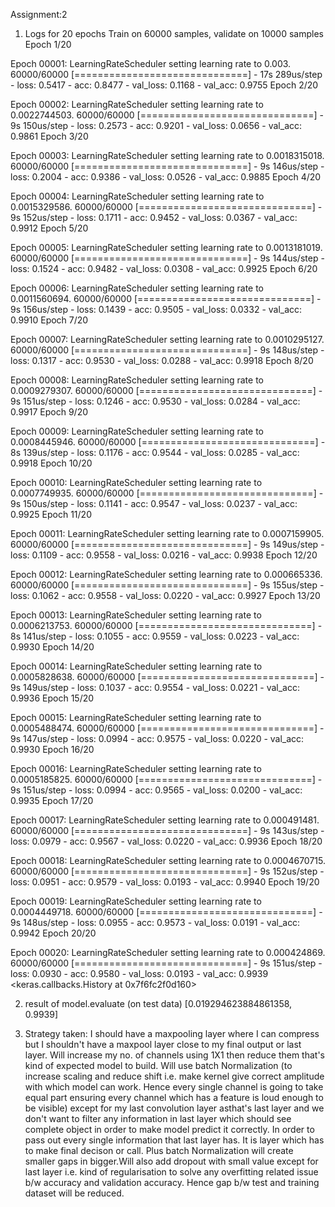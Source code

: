 Assignment:2

1. Logs for 20 epochs
Train on 60000 samples, validate on 10000 samples
Epoch 1/20

Epoch 00001: LearningRateScheduler setting learning rate to 0.003.
60000/60000 [==============================] - 17s 289us/step - loss: 0.5417 - acc: 0.8477 - val_loss: 0.1168 - val_acc: 0.9755
Epoch 2/20

Epoch 00002: LearningRateScheduler setting learning rate to 0.0022744503.
60000/60000 [==============================] - 9s 150us/step - loss: 0.2573 - acc: 0.9201 - val_loss: 0.0656 - val_acc: 0.9861
Epoch 3/20

Epoch 00003: LearningRateScheduler setting learning rate to 0.0018315018.
60000/60000 [==============================] - 9s 146us/step - loss: 0.2004 - acc: 0.9386 - val_loss: 0.0526 - val_acc: 0.9885
Epoch 4/20

Epoch 00004: LearningRateScheduler setting learning rate to 0.0015329586.
60000/60000 [==============================] - 9s 152us/step - loss: 0.1711 - acc: 0.9452 - val_loss: 0.0367 - val_acc: 0.9912
Epoch 5/20

Epoch 00005: LearningRateScheduler setting learning rate to 0.0013181019.
60000/60000 [==============================] - 9s 144us/step - loss: 0.1524 - acc: 0.9482 - val_loss: 0.0308 - val_acc: 0.9925
Epoch 6/20

Epoch 00006: LearningRateScheduler setting learning rate to 0.0011560694.
60000/60000 [==============================] - 9s 156us/step - loss: 0.1439 - acc: 0.9505 - val_loss: 0.0332 - val_acc: 0.9910
Epoch 7/20

Epoch 00007: LearningRateScheduler setting learning rate to 0.0010295127.
60000/60000 [==============================] - 9s 148us/step - loss: 0.1317 - acc: 0.9530 - val_loss: 0.0288 - val_acc: 0.9918
Epoch 8/20

Epoch 00008: LearningRateScheduler setting learning rate to 0.0009279307.
60000/60000 [==============================] - 9s 151us/step - loss: 0.1246 - acc: 0.9530 - val_loss: 0.0284 - val_acc: 0.9917
Epoch 9/20

Epoch 00009: LearningRateScheduler setting learning rate to 0.0008445946.
60000/60000 [==============================] - 8s 139us/step - loss: 0.1176 - acc: 0.9544 - val_loss: 0.0285 - val_acc: 0.9918
Epoch 10/20

Epoch 00010: LearningRateScheduler setting learning rate to 0.0007749935.
60000/60000 [==============================] - 9s 150us/step - loss: 0.1141 - acc: 0.9547 - val_loss: 0.0237 - val_acc: 0.9925
Epoch 11/20

Epoch 00011: LearningRateScheduler setting learning rate to 0.0007159905.
60000/60000 [==============================] - 9s 149us/step - loss: 0.1109 - acc: 0.9558 - val_loss: 0.0216 - val_acc: 0.9938
Epoch 12/20

Epoch 00012: LearningRateScheduler setting learning rate to 0.000665336.
60000/60000 [==============================] - 9s 155us/step - loss: 0.1062 - acc: 0.9558 - val_loss: 0.0220 - val_acc: 0.9927
Epoch 13/20

Epoch 00013: LearningRateScheduler setting learning rate to 0.0006213753.
60000/60000 [==============================] - 8s 141us/step - loss: 0.1055 - acc: 0.9559 - val_loss: 0.0223 - val_acc: 0.9930
Epoch 14/20

Epoch 00014: LearningRateScheduler setting learning rate to 0.0005828638.
60000/60000 [==============================] - 9s 149us/step - loss: 0.1037 - acc: 0.9554 - val_loss: 0.0221 - val_acc: 0.9936
Epoch 15/20

Epoch 00015: LearningRateScheduler setting learning rate to 0.0005488474.
60000/60000 [==============================] - 9s 147us/step - loss: 0.0994 - acc: 0.9575 - val_loss: 0.0220 - val_acc: 0.9930
Epoch 16/20

Epoch 00016: LearningRateScheduler setting learning rate to 0.0005185825.
60000/60000 [==============================] - 9s 151us/step - loss: 0.0994 - acc: 0.9565 - val_loss: 0.0200 - val_acc: 0.9935
Epoch 17/20

Epoch 00017: LearningRateScheduler setting learning rate to 0.000491481.
60000/60000 [==============================] - 9s 143us/step - loss: 0.0979 - acc: 0.9567 - val_loss: 0.0220 - val_acc: 0.9936
Epoch 18/20

Epoch 00018: LearningRateScheduler setting learning rate to 0.0004670715.
60000/60000 [==============================] - 9s 152us/step - loss: 0.0951 - acc: 0.9579 - val_loss: 0.0193 - val_acc: 0.9940
Epoch 19/20

Epoch 00019: LearningRateScheduler setting learning rate to 0.0004449718.
60000/60000 [==============================] - 9s 148us/step - loss: 0.0955 - acc: 0.9573 - val_loss: 0.0191 - val_acc: 0.9942
Epoch 20/20

Epoch 00020: LearningRateScheduler setting learning rate to 0.000424869.
60000/60000 [==============================] - 9s 151us/step - loss: 0.0930 - acc: 0.9580 - val_loss: 0.0193 - val_acc: 0.9939
<keras.callbacks.History at 0x7f6fc2f0d160>

2. result of model.evaluate (on test data)
[0.019294623884861358, 0.9939]

3. Strategy taken:
I should have a maxpooling layer where I can compress but I shouldn't have a maxpool layer close to my final output or last layer. Will increase my no. of channels using 1X1 then reduce them that's kind of expected model to build. Will use batch Normalization (to increase scaling and reduce shift i.e. make kernel give correct amplitude with which model can work. Hence every single channel is going to take equal part ensuring every channel which has a feature is loud enough to be visible) except for my last convolution layer asthat's last layer and we don't want to filter any information in last layer which should see complete object in order to make model predict it correctly. In order to pass out every single information that last layer has. It is layer which has to make final decison or call. Plus batch Normalization will create smaller gaps in bigger.Will also add dropout with small value except for last layer i.e. kind of regularisation to solve any overfitting related issue b/w accuracy and validation accuracy. Hence gap b/w test and training dataset will be reduced.
